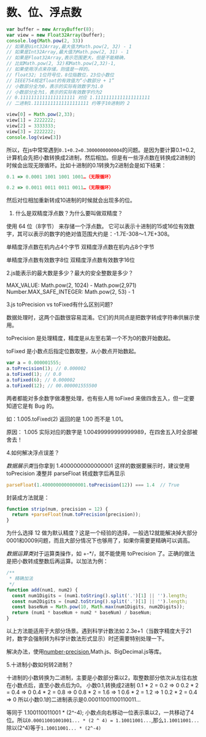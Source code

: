 # 数、位、浮点数

```javascript
var buffer = new ArrayBuffer(8);
var view = new Float32Array(buffer);
console.log(Math.pow(2, 33))
// 如果是Uint32Array,最大值为Math.pow(2, 32) - 1
// 如果是Int32Array,最大值为Math.pow(2, 31) - 1
// 如果是Float32Array,表示范围更大，但是不能精确，
// 比如Math.pow(2, 32)和Math.pow(2,32)-1,
// 如果使用浮点来存储，则值是一样的。
// float32; 1位符号位，8位指数位，23位小数位
// IEEE754规定float的有效值为“小数部分 + 1”
// 小数部分全为0，表示的实际有效数字为1.0
// 小数部分全为1，表示的实际有效数字约为2
// 0.11111111111111111111 对应 1.11111111111111111111
// 二进制1.11111111111111111111 约等于10进制的 2

view[0] = Math.pow(2,33);
view[1] = 2222222;
view[2] = 3333333;
view[3] = 2222222;
console.log(view[3])
```

所以，在js中常常遇到`0.1+0.2=0.3000000000004`的问题。是因为要计算0.1+0.2,计算机会先把小数转换成2进制，然后相加。但是有一些浮点数在转换成2进制的时候会出现无限循环。比如十进制的0.1转换为2进制会是如下结果：

```javascript
0.1 => 0.0001 1001 1001 1001…（无限循环）

0.2 => 0.0011 0011 0011 0011…（无限循环）
```

然后对位相加重新转成10进制的时候就会出现多的位。

1. 什么是双精度浮点数？为什么要叫做双精度？
  
  使用 64 位（8字节） 来存储一个浮点数。 它可以表示十进制的15或16位有效数字，其可以表示的数字的绝对值范围大约是：-1.7E-308～1.7E+308。

  单精度浮点数在机内占4个字节
  双精度浮点数在机内占8个字节

  单精度浮点数有效数字8位
  双精度浮点数有效数字16位

2.js能表示的最大数是多少？最大的安全整数是多少？

MAX_VALUE: Math.pow(2, 1024) - Math.pow(2,971)
Number.MAX_SAFE_INTEGER: Math.pow(2, 53) - 1

3.js toPrecision vs toFixed有什么区别问题?

数据处理时，这两个函数很容易混淆。它们的共同点是把数字转成字符串供展示使用。

toPrecision 是处理精度，精度是从左至右第一个不为0的数开始数起。

toFixed 是小数点后指定位数取整，从小数点开始数起。

```javascript
var a = 0.000001555;
a.toPrecision(1); // 0.000002
a.toFixed(1); // 0.0
a.toFixed(6); // 0.000002
a.toFixed(12); // 00.000001555500

```

两者都能对多余数字做凑整处理，也有些人用 toFixed 来做四舍五入，但一定要知道它是有 Bug 的。

如：1.005.toFixed(2) 返回的是 1.00 而不是 1.01。

原因： 1.005 实际对应的数字是 1.00499999999999989，在四舍五入时全部被舍去！

4.如何解决浮点误差？

*数据展示类*当你拿到 1.4000000000000001 这样的数据要展示时，建议使用 toPrecision 凑整并 parseFloat 转成数字后再显示

```js
parseFloat(1.4000000000000001.toPrecision(12)) === 1.4  // True
```

封装成方法就是：

```js
function strip(num, precision = 12) {
  return +parseFloat(num.toPrecision(precision));
}
```

为什么选择 12 做为默认精度？这是一个经验的选择，一般选12就能解决掉大部分0001和0009问题，而且大部分情况下也够用了，如果你需要更精确可以调高。

*数据运算类*对于运算类操作，如 +-*/，就不能使用 toPrecision 了。正确的做法是把小数转成整数后再运算。以加法为例：

```js
/**
 * 精确加法
 */
function add(num1, num2) {
  const num1Digits = (num1.toString().split('.')[1] || '').length;
  const num2Digits = (num2.toString().split('.')[1] || '').length;
  const baseNum = Math.pow(10, Math.max(num1Digits, num2Digits));
  return (num1 * baseNum + num2 * baseNum) / baseNum;
}
```

以上方法能适用于大部分场景。遇到科学计数法如 2.3e+1（当数字精度大于21时，数字会强制转为科学计数法形式显示）时还需要特别处理一下。

解决办法，使用[number-precision](https://github.com/nefe/number-precision),Math.js、BigDecimal.js等库。

5.十进制小数如何转2进制？

十进制的小数转换为二进制，主要是小数部分乘以2，取整数部分依次从左往右放在小数点后，直至小数点后为0。
小数0.1,转换成2进制
0.1 * 2 = 0.2 => 0
0.2 * 2 = 0.4 => 0
0.4 * 2 = 0.8 => 0
0.8 * 2 = 1.6 => 1
0.6 * 2 = 1.2 => 1
0.2 * 2 = 0.4 => 0
所以小数0.1的二进制表示是0.00011001100110011...

等同于 1.100110011001 * (2^-4); 小数点向右移动一位表示乘以2，一共移动了4位。所以`0.00011001001001... * (2 ^ 4) = 1.10011001...`,那么`1.10011001...`除以(2^4)等于`1.10011001... * (2^-4)`
